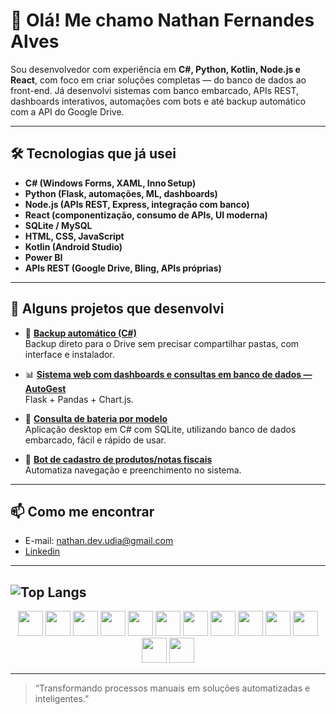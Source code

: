 # 👋 Olá! Me chamo Nathan Fernandes Alves

Sou desenvolvedor com experiência em **C#, Python, Kotlin, Node.js e React**, com foco em criar soluções completas — do banco de dados ao front-end. Já desenvolvi sistemas com banco embarcado, APIs REST, dashboards interativos, automações com bots e até backup automático com a API do Google Drive.

---

## 🛠️ Tecnologias que já usei

- **C# (Windows Forms, XAML, Inno Setup)**
- **Python (Flask, automações, ML, dashboards)**
- **Node.js (APIs REST, Express, integração com banco)**
- **React (componentização, consumo de APIs, UI moderna)**
- **SQLite / MySQL**
- **HTML, CSS, JavaScript**
- **Kotlin (Android Studio)**
- **Power BI**
- **APIs REST (Google Drive, Bling, APIs próprias)**

---

## 🧩 Alguns projetos que desenvolvi

- 🔄 **[Backup automático (C#)](https://github.com/Nathan-Dev-udia/BackupDriveCSharp)**  
  Backup direto para o Drive sem precisar compartilhar pastas, com interface e instalador.

- 📊 **[Sistema web com dashboards e consultas em banco de dados — AutoGest](https://github.com/Nathan-Dev-udia/AutoGest)**  
  Flask + Pandas + Chart.js.

- 🔋 **[Consulta de bateria por modelo](https://github.com/Nathan-Dev-udia/BateriaFacil)**  
  Aplicação desktop em C# com SQLite, utilizando banco de dados embarcado, fácil e rápido de usar.

- 🤖 **[Bot de cadastro de produtos/notas fiscais](https://github.com/Nathan-Dev-udia/nfe-automation-script)**  
  Automatiza navegação e preenchimento no sistema.

---

## 📫 Como me encontrar

- E-mail: nathan.dev.udia@gmail.com
- [Linkedin](https://www.linkedin.com/in/nathan-fernandes-93761a179/)
---
![Top Langs](https://github-readme-stats.vercel.app/api/top-langs/?username=Nathan-Dev-udia&layout=compact&langs_count=8&theme=radical)
---

<div align="center">
  <img src="https://cdn.jsdelivr.net/gh/devicons/devicon/icons/c/c-original.svg" width="40" height="40" />
  <img src="https://cdn.jsdelivr.net/gh/devicons/devicon/icons/csharp/csharp-original.svg" width="40" height="40" />
  <img src="https://cdn.jsdelivr.net/gh/devicons/devicon/icons/python/python-original.svg" width="40" height="40" />
  <img src="https://cdn.jsdelivr.net/gh/devicons/devicon/icons/flask/flask-original.svg" width="40" height="40" />
  <img src="https://cdn.jsdelivr.net/gh/devicons/devicon/icons/sqlite/sqlite-original.svg" width="40" height="40" />
  <img src="https://cdn.jsdelivr.net/gh/devicons/devicon/icons/mysql/mysql-original.svg" width="40" height="40" />
  <img src="https://cdn.jsdelivr.net/gh/devicons/devicon/icons/html5/html5-original.svg" width="40" height="40" />
  <img src="https://cdn.jsdelivr.net/gh/devicons/devicon/icons/css3/css3-original.svg" width="40" height="40" />
  <img src="https://cdn.jsdelivr.net/gh/devicons/devicon/icons/javascript/javascript-original.svg" width="40" height="40" />
  <img src="https://cdn.jsdelivr.net/gh/devicons/devicon/icons/kotlin/kotlin-original.svg" width="40" height="40" />
  <img src="https://cdn.jsdelivr.net/gh/devicons/devicon/icons/jupyter/jupyter-original.svg" width="40" height="40" />
  <img src="https://img.icons8.com/color/48/000000/power-bi.png" width="40" height="40" />
  <img src="https://cdn.jsdelivr.net/gh/devicons/devicon/icons/figma/figma-original.svg" width="40" height="40" />
</div>

---
> “Transformando processos manuais em soluções automatizadas e inteligentes.”
